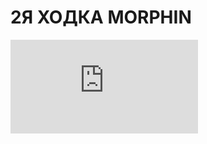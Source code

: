 <h1>2Я ХОДКА MORPHIN</h1>

![2](https://github.com/selecitevww/MORPHIN-PROTIVODEYSTVIE-BIOORGANIZM/blob/main/%D0%9B%D0%B0%D0%B1%D0%BE%D1%80%D0%B0%D1%82%D0%BE%D1%80%D0%BD%D0%B0%D1%8F%20%D0%B4%D0%B8%D0%B0%D0%B3%D0%BD%D0%BE%D1%81%D1%82%D0%B8%D0%BA%D0%B0%20%D0%BE%D1%81%D1%82%D1%80%D1%8B%D1%85%20%D0%BE%D1%82%D1%80%D0%B0%D0%B2%D0%BB%D0%B5%D0%BD%D0%B8%D0%B9%20-%20%D0%A1%D0%B2%D0%B5%D1%82%D0%BB%D0%B0%D0%BD%D0%B0%20%D0%91%D0%BE%D1%80%D0%B8%D1%81%D0%B5%D0%B2%D0%B8%D1%87%20-%20Google%20%D0%9A%D0%BD%D0%B8%D0%B3%D0%B8.pdf)


